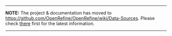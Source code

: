 
---

**NOTE:** The project & documentation has moved to https://github.com/OpenRefine/OpenRefine/wiki/Data-Sources. Please check [there](https://github.com/OpenRefine/OpenRefine/wiki/Data-Sources) first for the latest information.

---

